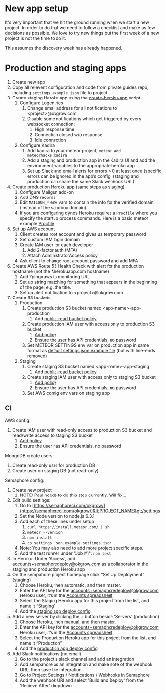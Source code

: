 # New app setup

It's very important that we hit the ground running when we start a new project. In order to do that we need to follow a checklist and make as few decisions as possible. We love to try new things but the first week of a new project is not the time to do it.

This assumes the discovery week has already happened.

# Production and staging apps

1. Create new app
1. Copy all relevent configuration and code from private guides repo, including `settings.example.json` file to project
1. Create staging Heroku app using the [create-heroku-app](scripts/create-heroku-app) script.
    1. Configure Logentries
        1. Change email address for all notifications to &lt;project&gt;@okgrow.com
        1. Disable some notifications which get triggered by every websocket connection:
            1. High response time
            1. Connection closed w/o response
            1. Idle connection
    1. Configure Kadira
        1. Add kadira to your meteor project, `meteor add meteorhacks:kadira`
        1. Add a staging and production app in the Kadira UI and add the environment variables to the appropriate heroku app
        1. Set up Slack and email alerts for errors > 0 at least once (specific errors can be ignored in the app’s config) (staging and production can share the same Slack webhook URL).
1. Create production Heroku app (same steps as staging)
    1. Configure Mailgun add-on
      2. Add DNS records
      3. Edit `MAILGUN_*` env vars to contain the info for the verified domain (instead of the sandbox domain).
    1. If you are configuring dynos Heroku requires a `Procfile` where you specify the startup process commands. Here is a basic meteor example [Procfile](procfile-example)
1. Set up AWS account
    1. Client creates root account and gives us temporary password
    1. Set custom IAM login domain
    1. Create IAM user for each developer
        1. Add 2-factor auth (MFA)
        1. Attach AdministratorAccess policy
    1. Ask client to change root account password and add MFA
1. Create AWS Route 53 Health Check with alert for the production hostname (not the *.herokuapp.com hostname)
    1. Add ?ping=aws to monitoring URL
    1. Set up string matching for something that appears in the beginning of the page, e.g. the title.
    1. Set up alert notification to &lt;project&gt;@okgrow.com
1. Create S3 buckets
    1. Production
        1. Create production S3 bucket named &lt;app-name&gt;-app-production
            1. Add [public-read bucket policy](s3-bucket-public-read-policy.json)
        1. Create production IAM user with access only to production S3 bucket
            1. [Add policy](app-iam-user-policy.json)
            1. Ensure the user has API credentials, no password
        31. Set METEOR_SETTINGS env var on production app in same format as [default settings.json.example file](https://drive.google.com/open?id=0B4JoTt-NyIq5WUtWOFlkSDlXT2s) (but with line-ends removed)
    1. Staging
        1. Create staging S3 bucket named &lt;app-name&gt;-app-staging
            1. Add [public-read bucket policy](s3-bucket-public-read-policy.json)
        1. Create staging IAM user with access only to staging S3 bucket
            1. [Add policy](app-iam-user-policy.json)
            1. Ensure the user has API credentials, no password
        1. Set AWS config env vars on staging app

## CI

AWS config:

1. Create IAM user with read-only access to production S3 bucket and read/write access  to staging S3 bucket
    1. [Add policy](https://drive.google.com/open?id=0B4JoTt-NyIq5Y2RuYjZPTFAwd0U)
    2. Ensure the user has API credentials, no password

MongoDB create users:

1. Create read-only user for production DB
2. Create user on staging DB (not read-only)

Semaphore config:

1. Create new project
    1. NOTE: Paul needs to do this step currently. Will fix...
1. Edit build settings:
    1. Go to [https://semaphoreci.com/okgrow/](https://semaphoreci.com/okgrow/)&lt;PROJECT_NAME&gt;/settings
    1. Set the Node version to node.js 6.3.1
    1. Add each of these lines under setup
        1. `curl https://install.meteor.com/ | sh`
        1. `meteor --version`
        1. `npm install`
        1. `cp settings.json.example settings.json`
    1. Note: You may also need to add more project specific steps.
    1. Add the test runner under "Job #1": `npm test`
1. In Heroku: Under ‘Access’, add [accounts+semaphoredeploy@okgrow.com](mailto:accounts+semaphoredeploy@okgrow.com) as a collaborator in the staging and production Heroku app
1. On the sempahore project homepage click “Set Up Deployment” (staging)
    1. Choose Heroku, then automatic, and then master.
    1. Enter the API key for the [accounts+semaphoredeploy@okgrow.com](mailto:accounts+semaphoredeploy@okgrow.com) Heroku user, it’s in the [Accounts spreadsheet](https://docs.google.com/a/okgrow.com/spreadsheet/ccc?key=0AoJoTt-NyIq5dHBiZ29xdFhjTE9sendyRnR1SHdtanc&usp=sharing)
    1. Select the Staging Heroku app for this project from the list, and name it “Staging”
    1. Add the [staging app deploy config](semaphore-staging-deploy-config)
1. Add a new server by clicking the + button beside 'Servers' (production)
    1. Choose Heroku, then manual, and then master.
    1. Enter the API key for the [accounts+semaphoredeploy@okgrow.com](mailto:accounts+semaphoredeploy@okgrow.com) Heroku user, it’s in the [Accounts spreadsheet](https://docs.google.com/a/okgrow.com/spreadsheet/ccc?key=0AoJoTt-NyIq5dHBiZ29xdFhjTE9sendyRnR1SHdtanc&usp=sharing)
    1. Select the Production Heroku app for this project from the list, and name it “Production”
    1. Add the [production app deploy config](semaphore-production-deploy-config)
1. Add Slack notifications (no email)
    1. Go to the project's slack channel and add an integration
    1. Add sempahore as an integration and make note of the webhook URL, then save the integration
    1. Go to Project Settings / Notifications / Webhooks in Semaphore
    1. Add the webhook URl and select 'Build and Deploy' from the 'Recieve After' dropdown
